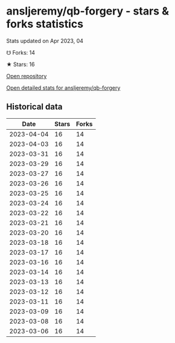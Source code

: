 # ansljeremy/qb-forgery - stars & forks statistics

Stats updated on Apr 2023, 04

☋ Forks: 14

★ Stars: 16

[Open repository](https://github.com/ansljeremy/qb-forgery)

[Open detailed stats for ansljeremy/qb-forgery](https://reviewgithub.com/rep/ansljeremy/qb-forgery)

## Historical data
| Date | Stars | Forks |
|------|-------|-------|
| 2023-04-04 | 16 | 14 | 
| 2023-04-03 | 16 | 14 | 
| 2023-03-31 | 16 | 14 | 
| 2023-03-29 | 16 | 14 | 
| 2023-03-27 | 16 | 14 | 
| 2023-03-26 | 16 | 14 | 
| 2023-03-25 | 16 | 14 | 
| 2023-03-24 | 16 | 14 | 
| 2023-03-22 | 16 | 14 | 
| 2023-03-21 | 16 | 14 | 
| 2023-03-20 | 16 | 14 | 
| 2023-03-18 | 16 | 14 | 
| 2023-03-17 | 16 | 14 | 
| 2023-03-16 | 16 | 14 | 
| 2023-03-14 | 16 | 14 | 
| 2023-03-13 | 16 | 14 | 
| 2023-03-12 | 16 | 14 | 
| 2023-03-11 | 16 | 14 | 
| 2023-03-09 | 16 | 14 | 
| 2023-03-08 | 16 | 14 | 
| 2023-03-06 | 16 | 14 | 

